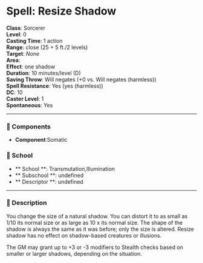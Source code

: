
# Spell: Resize Shadow
**Class**: Sorcerer  
**Level**: 0  
**Casting Time**: 1 action  
**Range**: close (25 + 5 ft./2 levels)  
**Target**: _None_  
**Area**:   
**Effect**: one shadow  
**Duration**: 10 minutes/level (D)  
**Saving Throw**: Will negates (+0 vs. Will negates (harmless))  
**Spell Resistance**: Yes (yes (harmless))  
**DC**: 10  
**Caster Level**: 1  
**Spontaneous**: Yes

---

### 🔮 Components
- **Component**:Somatic

### 🏫 School
- ** School **: Transmutation,Illumination
- ** Subschool **: undefined
- ** Descriptor **: undefined
---

### 📜 Description
You change the size of a natural shadow. You can distort it to as small as 1/10 its normal size or as large as 10 x its normal size. The shape of the shadow is always the same as it was before; only the size is altered. Resize shadow has no effect on shadow-based creatures or illusions.

The GM may grant up to +3 or -3 modifiers to Stealth checks based on smaller or larger shadows, depending on the situation.
